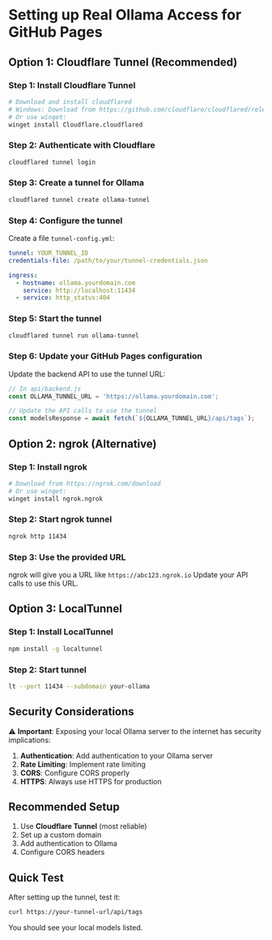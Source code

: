 # Setting up Real Ollama Access for GitHub Pages

## Option 1: Cloudflare Tunnel (Recommended)

### Step 1: Install Cloudflare Tunnel
```bash
# Download and install cloudflared
# Windows: Download from https://github.com/cloudflare/cloudflared/releases
# Or use winget:
winget install Cloudflare.cloudflared
```

### Step 2: Authenticate with Cloudflare
```bash
cloudflared tunnel login
```

### Step 3: Create a tunnel for Ollama
```bash
cloudflared tunnel create ollama-tunnel
```

### Step 4: Configure the tunnel
Create a file `tunnel-config.yml`:
```yaml
tunnel: YOUR_TUNNEL_ID
credentials-file: /path/to/your/tunnel-credentials.json

ingress:
  - hostname: ollama.yourdomain.com
    service: http://localhost:11434
  - service: http_status:404
```

### Step 5: Start the tunnel
```bash
cloudflared tunnel run ollama-tunnel
```

### Step 6: Update your GitHub Pages configuration
Update the backend API to use the tunnel URL:

```javascript
// In api/backend.js
const OLLAMA_TUNNEL_URL = 'https://ollama.yourdomain.com';

// Update the API calls to use the tunnel
const modelsResponse = await fetch(`${OLLAMA_TUNNEL_URL}/api/tags`);
```

## Option 2: ngrok (Alternative)

### Step 1: Install ngrok
```bash
# Download from https://ngrok.com/download
# Or use winget:
winget install ngrok.ngrok
```

### Step 2: Start ngrok tunnel
```bash
ngrok http 11434
```

### Step 3: Use the provided URL
ngrok will give you a URL like `https://abc123.ngrok.io`
Update your API calls to use this URL.

## Option 3: LocalTunnel

### Step 1: Install LocalTunnel
```bash
npm install -g localtunnel
```

### Step 2: Start tunnel
```bash
lt --port 11434 --subdomain your-ollama
```

## Security Considerations

⚠️ **Important**: Exposing your local Ollama server to the internet has security implications:

1. **Authentication**: Add authentication to your Ollama server
2. **Rate Limiting**: Implement rate limiting
3. **CORS**: Configure CORS properly
4. **HTTPS**: Always use HTTPS for production

## Recommended Setup

1. Use **Cloudflare Tunnel** (most reliable)
2. Set up a custom domain
3. Add authentication to Ollama
4. Configure CORS headers

## Quick Test

After setting up the tunnel, test it:
```bash
curl https://your-tunnel-url/api/tags
```

You should see your local models listed.
